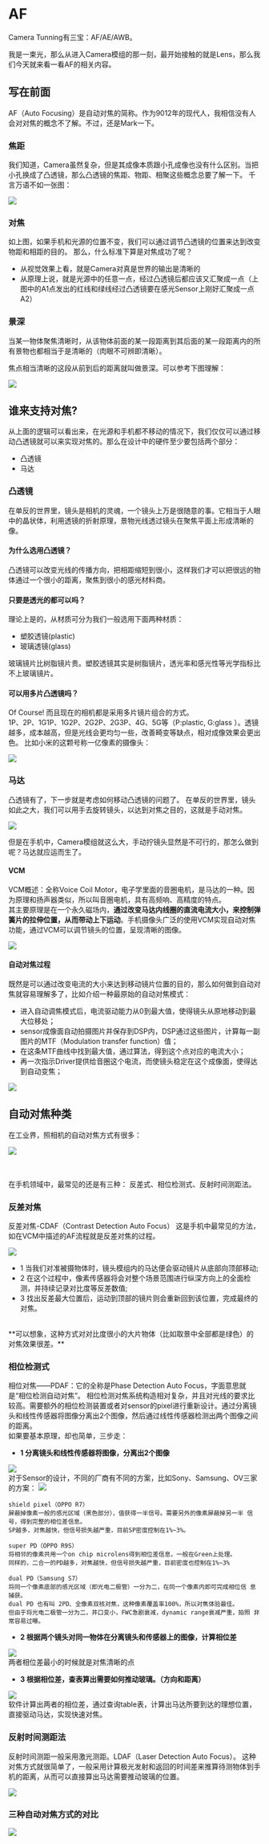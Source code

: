 # AF

Camera Tunning有三宝：AF/AE/AWB。

我是一束光，那么从进入Camera模组的那一刻，最开始接触的就是Lens，那么我们今天就来看一看AF的相关内容。

## 写在前面

AF（Auto Focusing）是自动对焦的简称。作为9012年的现代人，我相信没有人会对对焦的概念不了解。不过，还是Mark一下。

### 焦距

我们知道，Camera虽然复杂，但是其成像本质跟小孔成像也没有什么区别。当把小孔换成了凸透镜，那么凸透镜的焦距、物距、相聚这些概念总要了解一下。
千言万语不如一张图：

<img src="https://github.com/lowkeyway/Embedded/blob/master/Software/Driver/Pic/Camera/Camera%20%E7%84%A6%E8%B7%9D.jpg">

### 对焦

如上图，如果手机和光源的位置不变，我们可以通过调节凸透镜的位置来达到改变物距和相距的目的。
那么，什么标准下算是对焦成功了呢？

+ 从视觉效果上看，就是Camera对真是世界的输出是清晰的
+ 从原理上说，就是光源中的任意一点，经过凸透镜后都应该又汇聚成一点（上图中的A1点发出的红线和绿线经过凸透镜要在感光Sensor上刚好汇聚成一点A2）

### 景深

当某一物体聚焦清晰时，从该物体前面的某一段距离到其后面的某一段距离内的所有景物也都相当于是清晰的（肉眼不可辨即清晰）。

焦点相当清晰的这段从前到后的距离就叫做景深。可以参考下图理解：

<img src="https://github.com/lowkeyway/Embedded/blob/master/Software/Driver/Pic/Camera/Camera%20%E6%99%AF%E6%B7%B1.jpg">


## 谁来支持对焦?

从上面的逻辑可以看出来，在光源和手机都不移动的情况下，我们仅仅可以通过移动凸透镜就可以来实现对焦的。那么在设计中的硬件至少要包括两个部分：
+ 凸透镜
+ 马达

### 凸透镜

在单反的世界里，镜头是相机的灵魂，一个镜头上万是很随意的事。它相当于人眼中的晶状体，利用透镜的折射原理，景物光线透过镜头在聚焦平面上形成清晰的像。

#### 为什么选用凸透镜？

凸透镜可以改变光线的传播方向，把相距缩短到很小，这样我们才可以把很远的物体通过一个很小的距离，聚焦到很小的感光材料商。

#### 只要是透光的都可以吗？

理论上是的，从材质可分为我们一般选用下面两种材质：
+ 塑胶透镜(plastic)
+ 玻璃透镜(glass)

玻璃镜片比树脂镜片贵。塑胶透镜其实是树脂镜片，透光率和感光性等光学指标比不上玻璃镜片。

#### 可以用多片凸透镜吗？

Of Course! 而且现在的相机都是采用多片镜片组合的方式。</br>
1P、2P、1G1P、1G2P、2G2P、2G3P、4G、5G等（P:plastic, G:glass ）。透镜越多，成本越高，但是光线会更均匀一些，改善畸变等缺点，相对成像效果会更出色。
比如小米的这颗号称一亿像素的摄像头：

<img src="https://github.com/lowkeyway/Embedded/blob/master/Software/Driver/Pic/Camera/Camera%20%E9%95%9C%E5%A4%B4.png">

### 马达

凸透镜有了，下一步就是考虑如何移动凸透镜的问题了。
在单反的世界里，镜头如此之大，我们可以用手去旋转镜头，以达到对焦之目的，这就是手动对焦。

<img src="https://github.com/lowkeyway/Embedded/blob/master/Software/Driver/Pic/Camera/Camera%20%E5%8D%95%E5%8F%8D%E9%95%9C%E5%A4%B4%20%E6%89%8B%E5%8A%A8%E5%AF%B9%E7%84%A6.jfif">

但是在手机中，Camera模组就这么大，手动拧镜头显然是不可行的，那怎么做到呢？马达就应运而生了。

#### VCM

VCM概述：全称Voice Coil Motor，电子学里面的音圈电机，是马达的一种。因为原理和扬声器类似，所以叫音圈电机，具有高频响、高精度的特点。</br>
其主要原理是在一个永久磁场内，**通过改变马达内线圈的直流电流大小，来控制弹簧片的拉伸位置，从而带动上下运动**。手机摄像头广泛的使用VCM实现自动对焦功能，通过VCM可以调节镜头的位置，呈现清晰的图像。

<img src="https://github.com/lowkeyway/Embedded/blob/master/Software/Driver/Pic/Camera/Camera%20VCM%20%E7%BB%93%E6%9E%84%E7%A4%BA%E6%84%8F%E5%9B%BE.png">

#### 自动对焦过程

既然是可以通过改变电流的大小来达到移动镜片位置的目的，那么如何做到自动对焦就容易理解多了，比如介绍一种最原始的自动对焦模式：
+ 进入自动调焦模式后，电流驱动能力从0到最大值，使得镜头从原地移动到最大位移处；
+ sensor成像面自动拍摄图片并保存到DSP内，DSP通过这些图片，计算每一副图片的MTF（Modulation transfer function）值；
+ 在这条MTF曲线中找到最大值，通过算法，得到这个点对应的电流大小；
+ 再一次指示Driver提供给音圈这个电流，而使镜头稳定在这个成像面，使得达到自动变焦；

<img src="https://github.com/lowkeyway/Embedded/blob/master/Software/Driver/Pic/Camera/Camera%20VCM%20%E5%B7%A5%E4%BD%9C%E6%96%B9%E5%BC%8F.png">


## 自动对焦种类

在工业界，照相机的自动对焦方式有很多：

<img src="https://github.com/lowkeyway/Embedded/blob/master/Software/Driver/Pic/Camera/Camera%20AF%E6%96%B9%E5%BC%8F%E5%AF%B9%E6%AF%94.png">

</br></br>
在手机领域中，最常见的还是有三种： 反差式、相位检测式、反射时间测距法。

### 反差对焦

反差对焦-CDAF（Contrast Detection Auto Focus）
这是手机中最常见的方法，如在VCM中描述的AF流程就是反差对焦的过程。

<img src="https://github.com/lowkeyway/Embedded/blob/master/Software/Driver/Pic/Camera/Camera%20%E5%8F%8D%E5%B7%AE%E5%BC%8F%E5%AF%B9%E7%84%A6%20%E5%8A%A8%E5%9B%BE.gif">

+ 1 当我们对准被摄物体时，镜头模组内的马达便会驱动镜片从底部向顶部移动;
+ 2 在这个过程中，像素传感器将会对整个场景范围进行纵深方向上的全面检测，并持续记录对比度等反差数值;
+ 3 找出反差最大位置后，运动到顶部的镜片则会重新回到该位置，完成最终的对焦。

</br>
**可以想象，这种方式对对比度很小的大片物体（比如取景中全部都是绿色）的对焦效果很差。**

### 相位检测式

相位对焦——PDAF：它的全称是Phase Detection Auto Focus，字面意思就是“相位检测自动对焦”。
相位检测对焦系统构造相对复杂，并且对光线的要求比较高。需要额外的相位检测装置或者对sensor的pixel进行重新设计。通过分离镜头和线性传感器将图像分离出2个图像，然后通过线性传感器检测出两个图像之间的距离。
</br>
如果要基本原理，却也简单，三步走：

+ **1 分离镜头和线性传感器将图像，分离出2个图像**
<img src="https://github.com/lowkeyway/Embedded/blob/master/Software/Driver/Pic/Camera/Camera%20%E7%9B%B8%E4%BD%8D%E5%AF%B9%E7%84%A6%20Sensor%20%E8%AE%BE%E8%AE%A1.png">

</br>
对于Sensor的设计，不同的厂商有不同的方案，比如Sony、Samsung、OV三家的方案：
<img src="https://github.com/lowkeyway/Embedded/blob/master/Software/Driver/Pic/Camera/Camera%20%E7%9B%B8%E4%BD%8D%E5%AF%B9%E7%84%A6%20%E4%B8%89%E7%A7%8DSensor%E8%AE%BE%E8%AE%A1%E6%96%B9%E5%BC%8F.jpg">
  
```
shield pixel（OPPO R7）
屏蔽掉像素一般的感光区域（黑色部分），值获得一半信号。需要另外的像素屏蔽掉另一半 信号，得到完整的相位差信息。
SP越多，对焦越快，但信号损失越严重，目前SP密度控制在1%~3%。

super PD（OPPO R9S）
将相邻的像素共用一个on chip microlens得到相位差信息，一般在Green上处理。
同样的，二合一的PD越多，对焦越快，但信号损失越严重，目前密度也控制在1%~3%

dual PD（Samsung S7）
将同一个像素底部的感光区域（即光电二极管）一分为二，在同一个像素内即可完成相位信 息捕获。
dual PD 也有叫 2PD、全像素双核对焦，这种像素覆盖率100%，所以对焦体验最佳。
但由于将光电二极管一分为二，井口变小，FWC急剧衰减，dynamic range衰减严重，拍照 非常容易过曝。
```

+ **2 根据两个镜头对同一物体在分离镜头和传感器上的图像，计算相位差**
<img src="https://github.com/lowkeyway/Embedded/blob/master/Software/Driver/Pic/Camera/Camera%20%E7%9B%B8%E4%BD%8D%E5%AF%B9%E7%84%A6%E5%9F%BA%E6%9C%AC%E5%8E%9F%E7%90%86.png">

</br>
两者相位差最小的时候就是对焦清晰的点

+ **3 根据相位差，查表算出需要如何推动玻璃。（方向和距离）**
<img src="https://github.com/lowkeyway/Embedded/blob/master/Software/Driver/Pic/Camera/Camera%20%E7%9B%B8%E4%BD%8D%E5%AF%B9%E7%84%A6%20Table%E8%A1%A8.jpg">

</br>
软件计算出两者的相位差，通过查询table表，计算出马达所要到达的理想位置，直接驱动马达，实现快速对焦。

### 反射时间测距法

反射时间测距一般采用激光测距。LDAF（Laser Detection Auto Focus）。
这种对焦方式就很简单了，一般采用计算极光发射和返回的时间差来推算待测物体到手机的距离，从而可以直接算出马达需要推动玻璃的位置。

<img src="https://github.com/lowkeyway/Embedded/blob/master/Software/Driver/Pic/Camera/Camera%20TOF%20%E6%B5%8B%E8%B7%9D.jpg">


### 三种自动对焦方式的对比

<img src="https://github.com/lowkeyway/Embedded/blob/master/Software/Driver/Pic/Camera/Camera%20%E4%B8%89%E7%A7%8D%E5%AF%B9%E7%84%A6%E6%96%B9%E5%BC%8F%E7%9A%84%E5%AF%B9%E6%AF%94.png">


